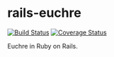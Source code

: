 
# rails-euchre

[![Build Status](https://travis-ci.org/dylanmckay/rails-euchre.svg)](https://travis-ci.org/dylanmckay/rails-euchre)
[![Coverage Status](https://coveralls.io/repos/dylanmckay/rails-euchre/badge.svg?branch=master&service=github)](https://coveralls.io/github/dylanmckay/rails-euchre?branch=master)

Euchre in Ruby on Rails.
